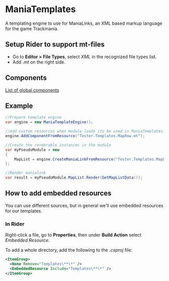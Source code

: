 ﻿# ManiaTemplates

A templating engine to use for ManiaLinks, an XML based markup language for the game Trackmania.

## Setup Rider to support mt-files

* Go to **Editor > File Types**, select *XML* in the recognized file types list.
* Add *.mt* on the right side.

## Components
[List of global components](components.md)

## Example

````csharp
//Prepare template engine
var engine = new ManiaTemplateEngine();

//Add custom resources when module loads (to be used in ManiaTemplates)
engine.AddComponentFromResource("Tester.Templates.MapRow.mt");

//Create the renderable instances in the module
var myPseudoModule = new
{
    MapList = engine.CreateManiaLinkFromResource("Tester.Templates.MapList.mt")
};

//Render manialink
var result = myPseudoModule.MapList.Render(GetMapListData());
````

## How to add embedded resources
You can use different sources, but in general we'll use embedded resources for our templates.
### In Rider
Right-click a file, go to **Properties**, then under **Build Action** select *Embedded Resource*.

To add a whole directory, add the following to the *.csproj* file:
````xml
<ItemGroup>
  <None Remove="Templates\**\*" />
  <EmbeddedResource Include="Templates\**\*" />
</ItemGroup>
````